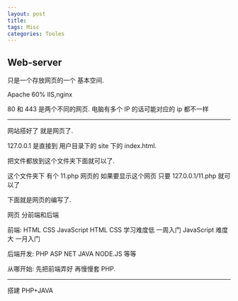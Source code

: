 ```yaml
---
layout: post
title:  
tags: Misc
categories: Tooles
---
```

## Web-server
只是一个存放网页的一个 基本空间.

Apache   60%
IIS,nginx




80 和 443  是两个不同的网页.
电脑有多个 IP 的话可能对应的 ip 都不一样




---- 
网站搭好了  就是网页了.

127.0.0.1 是直接到 用户目录下的 site 下的 index.html.

把文件都放到这个文件夹下面就可以了.


 这个文件夹下 有个 11.php 网页的
如果要显示这个网页 只要
127.0.0.1/11.php 就可以了


下面就是网页的编写了.




网页 分前端和后端

前端: HTML CSS JavaScript
HTML CSS 学习难度低 一周入门
JavaScript 难度大 一月入门

后端开发:
PHP ASP NET JAVA NODE.JS 等等


从哪开始:
先把前端弄好 再慢慢套 PHP.







---- 



搭建  PHP+JAVA 



















